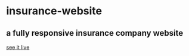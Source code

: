 # insurance-website
## a fully responsive insurance company website
[see it live ](https://dazzling-syrniki-2145f9.netlify.app)

